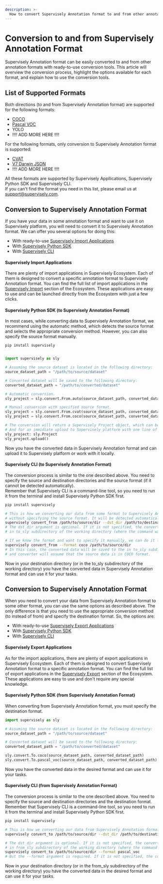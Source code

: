 ```yaml
---
description: >-
  How to convert Supervisely Annotation format to and from other annotation formats.
---
```


# Conversion to and from Supervisely Annotation Format

Supervisely Annotation format can be easily converted to and from other annotation formats with ready-to-use conversion tools. This article will overview the conversion process, highlight the options available for each format, and explain how to use the conversion tools.

## List of Supported Formats
Both directions (to and from Supervisely Annotation format) are supported for the following formats:
- [COCO](https://cocodataset.org/#format-data)
- [Pascal VOC](http://host.robots.ox.ac.uk/pascal/VOC/voc2012/htmldoc/index.html)
- YOLO
- !!!! ADD MORE HERE !!!!

For the following formats, only conversion to Supervisely Annotation format is supported:
- [CVAT](https://opencv.github.io/cvat/docs/manual/advanced/xml_format/)
- [V7 Darwin JSON](https://docs.v7labs.com/reference/darwin-json)
- !!!! ADD MORE HERE !!!!

All these formats are supported by Supervisely Appllications, Supervisely Python SDK and Supervisely CLI.<br>
If you can't find the format you need in this list, please email us at support@supervisely.com.


## Conversion to Supervisely Annotation Format

If you have your data in some annotation format and want to use it on Supervisely platform, you will need to convert it to Supervisely Annotation format. We can offer you several options for doing this:
- With ready-to-use [Supervisely Import Applications](#supervisely-import-applications)
- With [Supervisely Python SDK](#supervisely-python-sdk-to-supervisely-annotation-format)
- With [Supervisely CLI](#supervisely-cli-to-supervisely-annotation-format)

#### Supervisely Import Applications

There are plenty of import applications in Supervisely Ecosystem. Each of them is designed to convert a specific annotation format to Supervisely Annotation format. You can find the full list of import applications in the [Supervisely Import](https://ecosystem.supervisely.com/import) section of the Ecosystem. These applications are easy to use and can be launched directly from the Ecosystem with just a few clicks.


#### Supervisely Python SDK (to Supervisely Annotation Format)

In most cases, while converting data to Supervisely Annotation format, we recommend using the automatic method, which detects the source format and selects the appropriate conversion method. However, you can also specify the source format manually.

```bash
pip install supervisely
```

```python

import supervisely as sly

# Assuming the source dataset is located in the following directory:
source_dataset_path = "/path/to/source/dataset"

# Converted dataset will be saved to the following directory:
converted_dataset_path = "/path/to/converted/dataset"

# Automatic conversion.
sly_project = sly.convert.From.auto(source_dataset_path, converted_dataset_path)

# Manual conversion with specified source format.
sly_project = sly.convert.From.cvat(source_dataset_path, converted_dataset_path)
sly_project = sly.convert.From.coco(source_dataset_path, converted_dataset_path)

# The conversion will return a Supervisely Project object, which can be used to access the converted data.
# And for an immidiate upload to Supervisely platform with one line of code:
sly_project: sly.Project
sly_project.upload()
```

Now you have the converted data in Supervisely Annotation format and can upload it to Supervisely platform or work with it locally.

#### Supervisely CLI (to Supervisely Annotation Format)

The conversion process is similar to the one described above. You need to specify the source and destination directories and the source format (if it cannot be detected automatically).<br>
Remember that Supervisely CLI is a command-line tool, so you need to run it from the terminal and install Supervisely Python SDK first.

```bash
pip install supervisely
```

```bash
# This is how we converting our data from some format to Supervisely Annotation format
# without specifying the source format. It will be detected automatically.
supervisely convert_from /path/to/source/dir --dst_dir /path/to/destination/dir
# The dst_dir argument is optional. If it is not specified, the converted data will be saved to the
# in to_sly subdirectory of the working directory (where the command was launched from).

# If we know the format and want to specify it manually, we can do it like this:
supervisely convert_from --format coco /path/to/source/dir
# In this case, the converted data will be saved to the in to_sly subdirectory of the working directory
# and converter will assume that the source data is in COCO format.
```

Now in your destination directory (or in the to_sly subdirectory of the working directory) you have the converted data in Supervisely Annotation format and can use it for your tasks.

## Conversion to Supervisely Annotation Format

When you need to convert your data from Supervisely Annotation format to some other format, you can use the same options as described above. The only difference is that you need to use the appropriate conversion method (to instead of from) and specify the destination format. So, the options are:
- With ready-to-use [Supervisely Export Applications](#supervisely-export-applications)
- With [Supervisely Python SDK](#supervisely-python-sdk-from-supervisely-annotation-format)
- With [Supervisely CLI](#supervisely-cli-from-supervisely-annotation-format)

#### Supervisely Export Applications

As for the import applications, there are plenty of export applications in Supervisely Ecosystem. Each of them is designed to convert Supervisely Annotation format to a specific annotation format. You can find the full list of export applications in the [Supervisely Export](https://ecosystem.supervisely.com/export) section of the Ecosystem. These applications are easy to use and don't require any special knowledge.

#### Supervisely Python SDK (from Supervisely Annotation Format)

When converting from Supervisely Annotation format, you must specify the destination format.

```python
import supervisely as sly

# Assuming the source dataset is located in the following directory:
source_dataset_path = "/path/to/source/dataset"

# Converted dataset will be saved to the following directory:
converted_dataset_path = "/path/to/converted/dataset"

sly.convert.To.coco(source_dataset_path, converted_dataset_path)
sly.convert.To.pascal_voc(source_dataset_path, converted_dataset_path)
```

Now you have the converted data in the desired format and can use it for your tasks.

#### Supervisely CLI (from Supervisely Annotation Format)

The conversion process is similar to the one described above. You need to specify the source and destination directories and the destination format.<br>
Remember that Supervisely CLI is a command-line tool, so you need to run it from the terminal and install Supervisely Python SDK first.

```bash
pip install supervisely
```

```bash
# This is how we converting our data from Supervisely Annotation format to other formats.
supervisely convert_to /path/to/source/dir --dst_dir /path/to/destination/dir --format coco

# The dst_dir argument is optional. If it is not specified, the converted data will be saved to the
# in from_sly subdirectory of the working directory (where the command was launched from).
supervisely convert_to /path/to/source/dir --format pascal_voc
# But the --format argument is required. If it is not specified, the conversion will fail.
```

Now in your destination directory (or in the from_sly subdirectory of the working directory) you have the converted data in the desired format and can use it for your tasks.